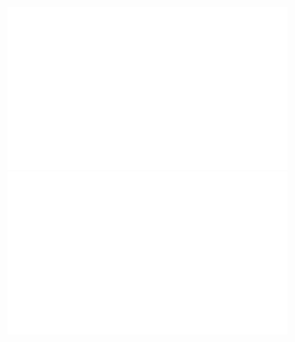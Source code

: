 ![](https://raw.githubusercontent.com/asuntx/github-stats/master/generated/overview.svg#gh-dark-mode-only)
![](https://raw.githubusercontent.com/asuntx/github-stats/master/generated/languages.svg#gh-dark-mode-only)
